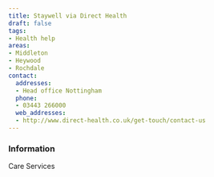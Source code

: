 ```yaml
---
title: Staywell via Direct Health
draft: false
tags:
- Health help
areas:
- Middleton
- Heywood
- Rochdale
contact:
  addresses:
  - Head office Nottingham
  phone:
  - 03443 266000
  web_addresses:
  - http://www.direct-health.co.uk/get-touch/contact-us
---
```


### Information
Care Services

